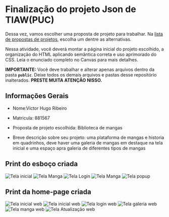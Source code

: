 # Finalização do projeto Json de TIAW(PUC)

Dessa vez, vamos escolher uma proposta de projeto para trabalhar. Na [lista de propostas de projetos](propostas-projetos.md), escolha um dentre as alternativas.

Nessa atividade, você deverá montar a página inicial do projeto escolhido, a organização do HTML aplicando semântica correta e uso aprimorado do CSS. Leia o enunciado completo no Canvas para mais detalhes.

**IMPORTANTE:** Você deve trabalhar e alterar apenas arquivos dentro da pasta **`public`**. Deixe todos os demais arquivos e pastas desse repositório inalterados. **PRESTE MUITA ATENÇÃO NISSO.**

## Informações Gerais

- Nome:Victor Hugo Ribeiro
- Matricula: 881567
- Proposta de projeto escolhida:  Biblioteca de mangas

- Breve descrição sobre seu projeto:
uma plataforma de mangas e historia em quadrinhos,  deve haver uma galeria de mangas em destaque na tela inicial e uma espaço apra galeria de diferentes tipos de mangas

## Print do esboço criada
![Tela inicial](public/img/Ideia/Inicial.png)
![Tela Manga ](public/img/Ideia/GaleriaManga.jpeg)
![Tela Login](public/img/Ideia/Login.png)
![Tela Manga](public/img/Ideia/Manga.jpeg)
![Tela popup](public/img/Ideia/Popup%20manga.jpeg)





## Print da home-page criada

![Tela inicial web](public/img/Tela/Atualização/Tela%20inicial%201.png)
![Tela inicial web](public/img/Tela/Atualização/Tela%20Inicial%202.png)
![Tela login web](public/img/Tela/Atualização/Login.png)
![Tela galeria web](public/img/Tela/Atualização/galeria%20de%20manga.png)
![Tela manga web](public/img/Tela/Atualização/Tela%20Manga.png)
![Tela Atualização web](public/img/Tela/Atualização/Pop%20up.png)